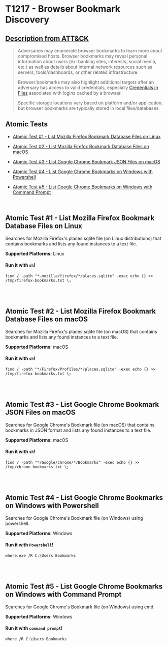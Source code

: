 # T1217 - Browser Bookmark Discovery
## [Description from ATT&CK](https://attack.mitre.org/wiki/Technique/T1217)
<blockquote>Adversaries may enumerate browser bookmarks to learn more about compromised hosts. Browser bookmarks may reveal personal information about users (ex: banking sites, interests, social media, etc.) as well as details about internal network resources such as servers, tools/dashboards, or other related infrastructure.

Browser bookmarks may also highlight additional targets after an adversary has access to valid credentials, especially [Credentials in Files](https://attack.mitre.org/techniques/T1081) associated with logins cached by a browser.

Specific storage locations vary based on platform and/or application, but browser bookmarks are typically stored in local files/databases.</blockquote>

## Atomic Tests

- [Atomic Test #1 - List Mozilla Firefox Bookmark Database Files on Linux](#atomic-test-1---list-mozilla-firefox-bookmark-database-files-on-linux)

- [Atomic Test #2 - List Mozilla Firefox Bookmark Database Files on macOS](#atomic-test-2---list-mozilla-firefox-bookmark-database-files-on-macos)

- [Atomic Test #3 - List Google Chrome Bookmark JSON Files on macOS](#atomic-test-3---list-google-chrome-bookmark-json-files-on-macos)

- [Atomic Test #4 - List Google Chrome Bookmarks on Windows with Powershell](#atomic-test-4---list-google-chrome-bookmarks-on-windows-with-powershell)

- [Atomic Test #5 - List Google Chrome Bookmarks on Windows with Command Prompt](#atomic-test-5---list-google-chrome-bookmarks-on-windows-with-command-prompt)


<br/>

## Atomic Test #1 - List Mozilla Firefox Bookmark Database Files on Linux
Searches for Mozilla Firefox's places.sqlite file (on Linux distributions) that contains bookmarks and lists any found instances to a text file.

**Supported Platforms:** Linux


#### Run it with `sh`! 
```
find / -path "*.mozilla/firefox/*/places.sqlite" -exec echo {} >> /tmp/firefox-bookmarks.txt \;
```



<br/>
<br/>

## Atomic Test #2 - List Mozilla Firefox Bookmark Database Files on macOS
Searches for Mozilla Firefox's places.sqlite file (on macOS) that contains bookmarks and lists any found instances to a text file.

**Supported Platforms:** macOS


#### Run it with `sh`! 
```
find / -path "*/Firefox/Profiles/*/places.sqlite" -exec echo {} >> /tmp/firefox-bookmarks.txt \;
```



<br/>
<br/>

## Atomic Test #3 - List Google Chrome Bookmark JSON Files on macOS
Searches for Google Chrome's Bookmark file (on macOS) that contains bookmarks in JSON format and lists any found instances to a text file.

**Supported Platforms:** macOS


#### Run it with `sh`! 
```
find / -path "*/Google/Chrome/*/Bookmarks" -exec echo {} >> /tmp/chrome-bookmarks.txt \;
```



<br/>
<br/>

## Atomic Test #4 - List Google Chrome Bookmarks on Windows with Powershell
Searches for Google Chrome's Bookmark file (on Windows) using powershell.

**Supported Platforms:** Windows


#### Run it with `Powershell`! 
```
where.exe /R C:\Users Bookmarks
```



<br/>
<br/>

## Atomic Test #5 - List Google Chrome Bookmarks on Windows with Command Prompt
Searches for Google Chrome's Bookmark file (on Windows) using cmd.

**Supported Platforms:** Windows


#### Run it with `command prompt`! 
```
where /R C:\Users Bookmarks
```



<br/>
